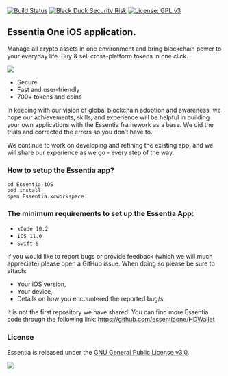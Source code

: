 [![Build Status](https://travis-ci.com/essentiaone/Essentia-iOS.svg?token=KxqSd9shNNgW2Ln2sojL&branch=develop)](https://travis-ci.com/essentiaone/Essentia-iOS)
[![Black Duck Security Risk](https://copilot.blackducksoftware.com/github/repos/essentiaone/Essentia-iOS/branches/develop/badge-risk.svg)](https://copilot.blackducksoftware.com/github/repos/essentiaone/Essentia-iOS/branches/develop)
[![License: GPL v3](https://img.shields.io/badge/License-GPLv3-blue.svg)](https://www.gnu.org/licenses/gpl-3.0)

## Essentia One iOS application.
Manage all crypto assets in one environment and bring blockchain power to your everyday life. Buy & sell cross-platform tokens in one click. 

[<img src="https://clogos.essdev.info/ios/iOS_code_Essentia.png" >](https://itunes.apple.com/app/essentia/id1438535734)

- Secure 
- Fast and user-friendly
- 700+ tokens and coins

In keeping with our vision of global blockchain adoption and awareness, we hope our achievements,  skills, and experience will be helpful in building your own applications with the Essentia framework as a base. We did the trials and corrected the errors so you don’t have to.

We continue to work on developing and refining the existing app, and we will share our experience as we go - every step of the way.


### How to setup the Essentia app?
```
cd Essentia-iOS
pod install
open Essentia.xcworkspace
```
### The minimum requirements to set up the Essentia App:
- `xCode 10.2`
- `iOS 11.0`
- `Swift 5`

If you would like to report bugs or provide feedback (which we will much appreciate) please open a GitHub issue.
When doing so please be sure to attach: 
 - Your iOS version,
 - Your device, 
 - Details on how you encountered the reported bug/s.

It is not the first repository we have shared!
You can find more Essentia code through the following link: https://github.com/essentiaone/HDWallet 

### License
Essentia is released under the [GNU General Public License v3.0](https://github.com/essentiaone/Essentia-iOS/blob/develop/LICENSE).

[<img src="https://clogos.essdev.info/ios/Download_on_the_App_Store_Badge.svg" >](https://itunes.apple.com/app/essentia/id1438535734)
